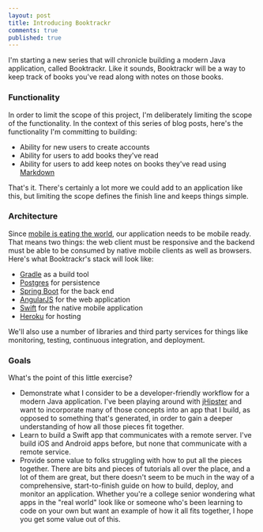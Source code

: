 ```yaml
---
layout: post
title: Introducing Booktrackr
comments: true
published: true
---
```


I'm starting a new series that will chronicle building a modern Java application, called Booktrackr. Like it sounds, Booktrackr will be a way to keep track of books you've read along with notes on those books.

### Functionality

In order to limit the scope of this project, I'm deliberately limiting the scope of the functionality. In the context of this series of blog posts, here's the functionality I'm committing to building:

* Ability for new users to create accounts
* Ability for users to add books they've read
* Ability for users to add keep notes on books they've read using [Markdown](https://daringfireball.net/projects/markdown/)

That's it. There's certainly a lot more we could add to an application like this, but limiting the scope defines the finish line and keeps things simple.

### Architecture

Since [mobile is eating the world](http://a16z.com/2014/10/28/mobile-is-eating-the-world/), our application needs to be mobile ready. That means two things: the web client must be responsive and the backend must be able to be consumed by native mobile clients as well as browsers. Here's what Booktrackr's stack will look like:

* [Gradle](http://gradle.org/) as a build tool
* [Postgres](http://www.postgresql.org/) for persistence
* [Spring Boot](http://projects.spring.io/spring-boot/) for the back end
* [AngularJS](https://angularjs.org/) for the web application
* [Swift](https://swift.org/) for the native mobile application
* [Heroku](https://heroku.com) for hosting

We'll also use a number of libraries and third party services for things like monitoring, testing, continuous integration, and deployment.

### Goals

What's the point of this little exercise?

* Demonstrate what I consider to be a developer-friendly workflow for a modern Java application. I've been playing around with [jHipster](http://jhipster.github.io/) and want to incorporate many of those concepts into an app that I build, as opposed to something that's generated, in order to gain a deeper understanding of how all those pieces fit together.
* Learn to build a Swift app that communicates with a remote server. I've build iOS and Android apps before, but none that communicate with a remote service.
* Provide some value to folks struggling with how to put all the pieces together. There are bits and pieces of tutorials all over the place, and a lot of them are great, but there doesn't seem to be much in the way of a comprehensive, start-to-finish guide on how to build, deploy, and monitor an application. Whether you're a college senior wondering what apps in the "real world" look like or someone who's been learning to code on your own but want an example of how it all fits together, I hope you get some value out of this.
